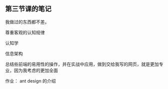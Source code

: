 ## 第三节课的笔记

我做过的东西都不差。

尊重客观的认知规律

认知学

信息架构

总结些前端的易用性的操作，并在实战中应用，做到交给我写的网页，就是更加专业，因为我考虑的更加全面

作业：
ant design 的介绍
